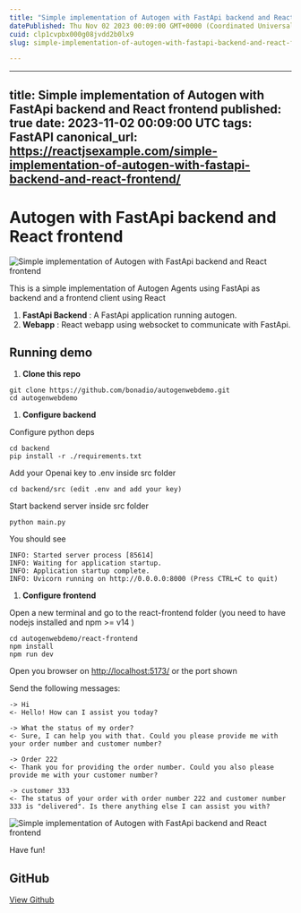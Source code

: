 ```yaml
---
title: "Simple implementation of Autogen with FastApi backend and React frontend"
datePublished: Thu Nov 02 2023 00:09:00 GMT+0000 (Coordinated Universal Time)
cuid: clp1cvpbx000g08jvdd2b0lx9
slug: simple-implementation-of-autogen-with-fastapi-backend-and-react-frontend

---
```


---
title: Simple implementation of Autogen with FastApi backend and React frontend
published: true
date: 2023-11-02 00:09:00 UTC
tags: FastAPI
canonical_url: https://reactjsexample.com/simple-implementation-of-autogen-with-fastapi-backend-and-react-frontend/
---

# Autogen with FastApi backend and React frontend
 ![Simple implementation of Autogen with FastApi backend and React frontend](https://cdn.hashnode.com/res/hashnode/image/upload/v1700149102419/214680bf-e5dc-4694-9f3a-275bfcdca8cf.jpeg)

This is a simple implementation of Autogen Agents using FastApi as backend and a frontend client using React

1. **FastApi Backend** : A FastApi application running autogen.
2. **Webapp** : React webapp using websocket to communicate with FastApi.

## Running demo

1. **Clone this repo**

```
git clone https://github.com/bonadio/autogenwebdemo.git
cd autogenwebdemo

```

1. **Configure backend**

Configure python deps

```
cd backend
pip install -r ./requirements.txt 

```

Add your Openai key to .env inside src folder

```
cd backend/src (edit .env and add your key)

```

Start backend server inside src folder

```
python main.py

```

You should see

```
INFO: Started server process [85614]
INFO: Waiting for application startup.
INFO: Application startup complete.
INFO: Uvicorn running on http://0.0.0.0:8000 (Press CTRL+C to quit)

```

1. **Configure frontend**

Open a new terminal and go to the react-frontend folder (you need to have nodejs installed and npm >= v14 )

```
cd autogenwebdemo/react-frontend
npm install
npm run dev

```

Open you browser on [http://localhost:5173/](http://localhost:5173/) or the port shown

Send the following messages:

```
-> Hi
<- Hello! How can I assist you today?

-> What the status of my order?
<- Sure, I can help you with that. Could you please provide me with your order number and customer number?

-> Order 222
<- Thank you for providing the order number. Could you also please provide me with your customer number?

-> customer 333
<- The status of your order with order number 222 and customer number 333 is "delivered". Is there anything else I can assist you with?

```

![Simple implementation of Autogen with FastApi backend and React frontend](https://github.com/bonadio/autogenwebdemo/raw/main/chat.png "Chat")

Have fun!

## GitHub

[View Github](https://github.com/bonadio/autogenwebdemo?ref=reactjsexample.com)